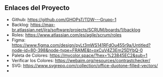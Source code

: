 ## Enlaces del Proyecto

- Github: https://github.com/GHOPsT/TDW---Grupo-1
- Backlog: https://max-br.atlassian.net/jira/software/projects/SCRUM/boards/1/backlog
- Roles: https://www.atlassian.com/es/agile/scrum/roles
- Figma: https://www.figma.com/design/pyLt3mWS141RFdOu455r9a/Untitled?node-id=80-398&node-type=FRAME&t=oxCuV4Z3Em25DYbQ-0
- Paleta de Colores: https://mycolor.space/?hex=%23845EC2&sub=1
- Verificar los Colores: https://webaim.org/resources/contrastchecker/
- SVG: https://www.svgrepo.com/collection/office-duotone-filled-vectors/
-
